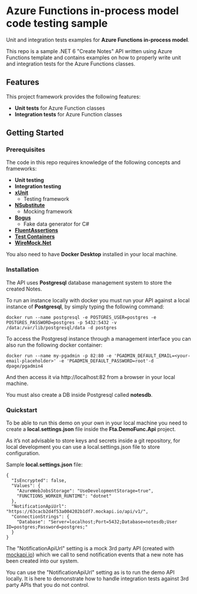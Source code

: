 # Azure Functions in-process model code testing sample

Unit and integration tests examples for **Azure Functions in-process model**.

This repo is a sample .NET 6 "Create Notes" API written using Azure Functions template and contains examples on how to properly write unit and integration tests for the Azure Functions classes.

## Features

This project framework provides the following features:

* **Unit tests** for Azure Function classes
* **Integration tests** for Azure Function classes

## Getting Started

### Prerequisites

The code in this repo requires knowledge of the following concepts and frameworks:

- **Unit testing**
- **Integration testing**
- [**xUnit**](https://github.com/xunit/xunit)
  - Testing framework
- [**NSubstitute**](https://nsubstitute.github.io/)
  - Mocking framework
- [**Bogus**](https://github.com/bchavez/Bogus)
  - Fake data generator for C#
- [**FluentAssertions**](https://fluentassertions.com/)
- [**Test Containers**](https://testcontainers.com/)
- [**WireMock.Net**](https://github.com/WireMock-Net/WireMock.Net)

You also need to have **Docker Desktop** installed in your local machine.

### Installation

The API uses **Postgresql** database management system to store the created Notes. 

To run an instance locally with docker you must run your API against a local instance of **Postgresql**, by simply typing the following command:

```
docker run --name postgresql -e POSTGRES_USER=postgres -e POSTGRES_PASSWORD=postgres -p 5432:5432 -v /data:/var/lib/postgresql/data -d postgres
```

To access the Postgresql instance through a management interface you can also run the following docker container:

```
docker run --name my-pgadmin -p 82:80 -e 'PGADMIN_DEFAULT_EMAIL=<your-email-placeholder>' -e 'PGADMIN_DEFAULT_PASSWORD=root'-d dpage/pgadmin4
```

And then access it via http://localhost:82 from a browser in your local machine.

You must also create a DB inside Postgresql called **notesdb**.

### Quickstart

To be able to run this demo on your own in your local machine you need to create a **local.settings.json** file inside the **Fta.DemoFunc.Api** project.

As it’s not advisable to store keys and secrets inside a git repository, for local development you can use a local.settings.json file to store configuration.

Sample **local.settings.json** file:

```
{
  "IsEncrypted": false,
  "Values": {
    "AzureWebJobsStorage": "UseDevelopmentStorage=true",
    "FUNCTIONS_WORKER_RUNTIME": "dotnet"
  },
  "NotificationApiUrl": "https://63cacb2d4f53a004202b1df7.mockapi.io/api/v1/",
  "ConnectionStrings": {
    "Database": "Server=localhost;Port=5432;Database=notesdb;User ID=postgres;Password=postgres;"
  }
}
```

The "NotificationApiUrl" setting is a mock 3rd party API (created with [mockapi.io](https://mockapi.io/)) which we call to send notification events that a new note has been created into our system.

You can use the "NotificationApiUrl" setting as is to run the demo API locally. It is here to demonstrate how to handle integration tests against 3rd party APIs that you do not control.